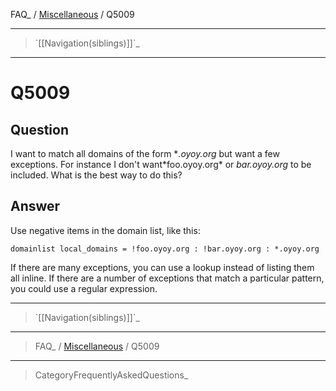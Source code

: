 FAQ\_ / [Miscellaneous](FAQ/Miscellaneous) / Q5009

* * * * *

> \`[[Navigation(siblings)]]\`\_

* * * * *

Q5009
=====

Question
--------

I want to match all domains of the form **.oyoy.org* but want a few
exceptions. For instance I don't want*foo.oyoy.org\* or *bar.oyoy.org*
to be included. What is the best way to do this?

Answer
------

Use negative items in the domain list, like this:

    domainlist local_domains = !foo.oyoy.org : !bar.oyoy.org : *.oyoy.org

If there are many exceptions, you can use a lookup instead of listing
them all inline. If there are a number of exceptions that match a
particular pattern, you could use a regular expression.

* * * * *

> \`[[Navigation(siblings)]]\`\_

* * * * *

> FAQ\_ / [Miscellaneous](FAQ/Miscellaneous) / Q5009

* * * * *

> CategoryFrequentlyAskedQuestions\_
